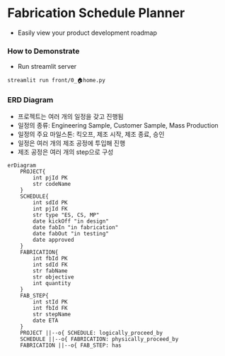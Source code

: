 # Fabrication Schedule Planner
- Easily view your product development roadmap


### How to Demonstrate
- Run streamlit server
```commandline
streamlit run front/0_🏠home.py
```

### ERD Diagram
- 프로젝트는 여러 개의 일정을 갖고 진행됨
- 일정의 종류: Engineering Sample, Customer Sample, Mass Production
- 일정의 주요 마일스톤: 킥오프, 제조 시작, 제조 종료, 승인
- 일정은 여러 개의 제조 공정에 투입해 진행
- 제조 공정은 여러 개의 step으로 구성
```mermaid
erDiagram
    PROJECT{
        int pjId PK
        str codeName
    }
    SCHEDULE{
        int sdId PK
        int pjId FK
        str type "ES, CS, MP"
        date kickOff "in design"
        date fabIn "in fabrication"
        date fabOut "in testing"
        date approved
    }
    FABRICATION{
        int fbId PK
        int sdId FK
        str fabName
        str objective
        int quantity
    }
    FAB_STEP{
        int stId PK
        int fbId FK
        str stepName
        date ETA
    }
    PROJECT ||--o{ SCHEDULE: logically_proceed_by
    SCHEDULE ||--o{ FABRICATION: physically_proceed_by
    FABRICATION ||--o{ FAB_STEP: has
```
